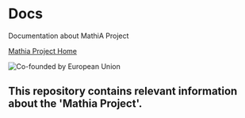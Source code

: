 # Docs
Documentation about MathiA Project

[Mathia Project Home](https://mathia-project.eu)

![Co-founded by European Union](https://ec.europa.eu/regional_policy/images/information-sources/logo-download-center/eu_co_funded_en.jpg)

## This repository contains relevant information about the 'Mathia Project'.
